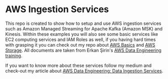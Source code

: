 # AWS Ingestion Services

This repo is created to show how to setup and use AWS ingestion services such as Amazon Managed Streaming for Apache Kafka (Amazon MSK) and Kinesis. Within these examples you will also see some basic services like EC2 computing services and IAM Roles as well, if you having hard times with grasping it you can check out my repo about [AWS Basics](https://github.com/talha002/AWS_Basics) and [AWS Storage](https://github.com/talha002/AWS_Storage). All documents are taken from Erkan Şirin's [AWS Data Engineering training](https://bootcamp.veribilimiokulu.com/bootcamp-programlari/aws-cloud-data-engineering-bootcamp/).

If you want to know more about these services follow my medium and check-out my article about [AWS Data Engineering: Data Ingestion Services](https://medium.com/@talha002/aws-data-engineering-data-ingestion-services-cf5d4e4109a5).
